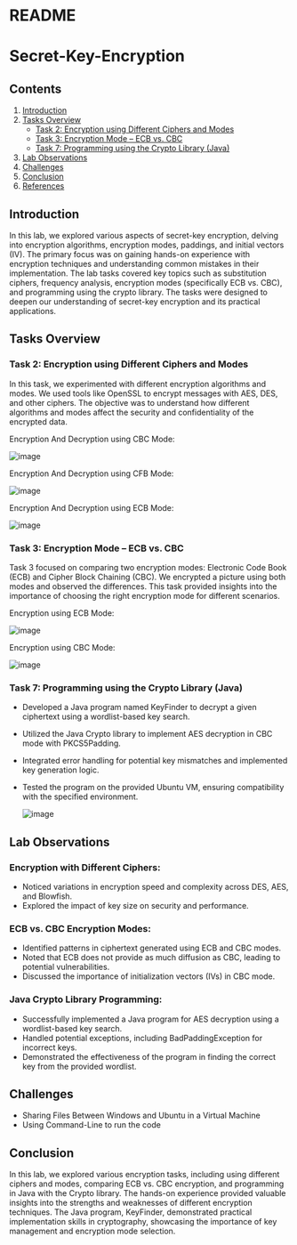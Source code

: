 # README
# Secret-Key-Encryption

## Contents

1. [Introduction](#introduction)
2. [Tasks Overview](#tasks-overview)
    - [Task 2: Encryption using Different Ciphers and Modes](#task-2-encryption-using-different-ciphers-and-modes)
    - [Task 3: Encryption Mode – ECB vs. CBC](#task-3-encryption-mode--ecb-vs-cbc)
    - [Task 7: Programming using the Crypto Library (Java)](#task-7-programming-using-the-crypto-library-java)
3. [Lab Observations](#lab-observations)
4. [Challenges](#challenges)
5. [Conclusion](#conclusion)
6. [References](#references)

## Introduction

In this lab, we explored various aspects of secret-key encryption, delving into encryption algorithms, encryption modes, paddings, and initial vectors (IV). The primary focus was on gaining hands-on experience with encryption techniques and understanding common mistakes in their implementation. The lab tasks covered key topics such as substitution ciphers, frequency analysis, encryption modes (specifically ECB vs. CBC), and programming using the crypto library. The tasks were designed to deepen our understanding of secret-key encryption and its practical applications.

## Tasks Overview

### Task 2: Encryption using Different Ciphers and Modes

In this task, we experimented with different encryption algorithms and modes. We used tools like OpenSSL to encrypt messages with AES, DES, and other ciphers. The objective was to understand how different algorithms and modes affect the security and confidentiality of the encrypted data.

Encryption And Decryption using CBC Mode:

![image](https://github.com/Kroom00/Secret-Key-Encryption/assets/88386673/b78e69ea-a5bb-44ec-9acf-f5898b954cde)



Encryption And Decryption using CFB Mode: 

![image](https://github.com/Kroom00/Secret-Key-Encryption/assets/88386673/d9f72500-235f-422e-b9bc-be005a47456a)



Encryption And Decryption using ECB Mode:

![image](https://github.com/Kroom00/Secret-Key-Encryption/assets/88386673/97b4e64d-34c4-4a45-84ca-51f9c8f31ca2)





### Task 3: Encryption Mode – ECB vs. CBC

Task 3 focused on comparing two encryption modes: Electronic Code Book (ECB) and Cipher Block Chaining (CBC). We encrypted a picture using both modes and observed the differences. This task provided insights into the importance of choosing the right encryption mode for different scenarios.


Encryption using ECB Mode:

![image](https://github.com/Kroom00/Secret-Key-Encryption/assets/88386673/d32523eb-4207-4046-984b-5dcd49445902)






Encryption using CBC Mode:

![image](https://github.com/Kroom00/Secret-Key-Encryption/assets/88386673/cf4b5d25-8cdb-47a8-b966-ca481e15682f)





### Task 7: Programming using the Crypto Library (Java)

- Developed a Java program named KeyFinder to decrypt a given ciphertext using a wordlist-based key search.
- Utilized the Java Crypto library to implement AES decryption in CBC mode with PKCS5Padding.
- Integrated error handling for potential key mismatches and implemented key generation logic.
- Tested the program on the provided Ubuntu VM, ensuring compatibility with the specified environment.

  ![image](https://github.com/Kroom00/Secret-Key-Encryption/assets/88386673/ee91c62a-406e-4e6d-8cd1-c7a89cb8371e)


## Lab Observations

### Encryption with Different Ciphers:

- Noticed variations in encryption speed and complexity across DES, AES, and Blowfish.
- Explored the impact of key size on security and performance.

### ECB vs. CBC Encryption Modes:

- Identified patterns in ciphertext generated using ECB and CBC modes.
- Noted that ECB does not provide as much diffusion as CBC, leading to potential vulnerabilities.
- Discussed the importance of initialization vectors (IVs) in CBC mode.

### Java Crypto Library Programming:

- Successfully implemented a Java program for AES decryption using a wordlist-based key search.
- Handled potential exceptions, including BadPaddingException for incorrect keys.
- Demonstrated the effectiveness of the program in finding the correct key from the provided wordlist.

## Challenges

- Sharing Files Between Windows and Ubuntu in a Virtual Machine
- Using Command-Line to run the code

## Conclusion

In this lab, we explored various encryption tasks, including using different ciphers and modes, comparing ECB vs. CBC encryption, and programming in Java with the Crypto library. The hands-on experience provided valuable insights into the strengths and weaknesses of different encryption techniques. The Java program, KeyFinder, demonstrated practical implementation skills in cryptography, showcasing the importance of key management and encryption mode selection.
